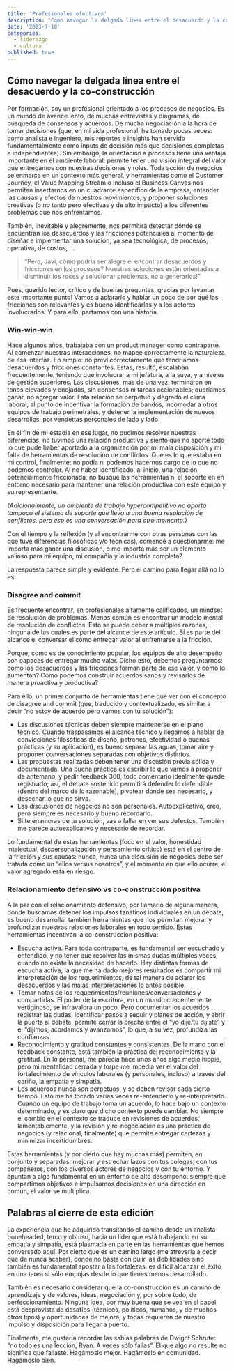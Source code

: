```yaml
---
title: 'Profesionales efectivos'
description: 'Cómo navegar la delgada línea entre el desacuerdo y la co-construcción.'
date: '2023-7-18'
categories:
  - liderazgo
  - cultura
published: true
---
```


## Cómo navegar la delgada línea entre el desacuerdo y la co-construcción

Por formación, soy un profesional orientado a los procesos de negocios. Es un mundo de avance lento, de muchas entrevistas y diagramas, de búsqueda de consensos y acuerdos. De mucha negociación a la hora de tomar decisiones (que, en mi vida profesional, he tomado pocas veces: como analista e ingeniero, mis reportes e insights han servido fundamentalmente como inputs de decisión más que decisiones completas e independientes). Sin embargo, la orientación a procesos tiene una ventaja importante en el ambiente laboral: permite tener una visión integral del valor que entregamos con nuestras decisiones y roles. Toda acción de negocios se enmarca en un contexto más general, y herramientas como el Customer Journey, el Value Mapping Stream o incluso el Business Canvas nos permiten insertarnos en un cuadrante específico de la empresa, entender las causas y efectos de nuestros movimientos, y proponer soluciones creativas (o no tanto pero efectivas y de alto impacto) a los diferentes problemas que nos enfrentamos.

También, inevitable y alegremente, nos permitirá detectar dónde se encuentran los desacuerdos y las fricciones potenciales al momento de diseñar e implementar una solución, ya sea tecnológica, de procesos, operativa, de costos, …
> “Pero, Javi, cómo podría ser alegre el encontrar desacuerdos y fricciones en los procesos? Nuestras soluciones están orientadas a disminuir los roces y solucionar problemas, no a generarlos!”

Pues, querido lector, crítico y de buenas preguntas, gracias por levantar este importante punto! Vamos a aclararlo y hablar un poco de por qué las fricciones son relevantes y es bueno identificarlas y a los actores involucrados. Y para ello, partamos con una historia.

### Win-win-win
Hace algunos años, trabajaba con un product manager como contraparte. Al comenzar nuestras interacciones, no mapeé correctamente la naturaleza de esa interfaz. En simple: no preví correctamente que tendríamos desacuerdos y fricciones constantes. Estas, resultó, escalaban frecuentemente, teniendo que involucrar a mi jefatura, a la suya, y a niveles de gestión superiores. Las discusiones, más de una vez, terminaron en tonos elevados y enojados, sin consensos ni tareas accionables; queríamos ganar, no agregar valor. Esta relación se perpetuó y degradó el clima laboral, al punto de incentivar la formación de bandos, incomodar a otros equipos de trabajo perimetrales, y detener la implementación de nuevos desarrollos, por vendettas personales de lado y lado.

En el fin de mi estadía en ese lugar, no pudimos resolver nuestras diferencias, no tuvimos una relación productiva y siento que no aporté todo lo que pude haber aportado a la organización por mi mala disposición y mi falta de herramientas de resolución de conflictos. Que es lo que estaba en mi control, finalmente: no podía ni podemos hacernos cargo de lo que no podemos controlar. Al no haber identificado, al inicio, una relación potencialmente friccionada, no busqué las herramientas ni el soporte en en entorno necesario para mantener una relación productiva con este equipo y su representante.

_(Adicionalmente, un ambiente de trabajo hypercompetitivo no aporta tampoco el sistema de soporte que lleva a una buena resolución de conflictos, pero eso es una conversación para otro momento.)_

Con el tiempo y la reflexión (y al encontrarme con otras personas con las que tuve diferencias filosóficas y/o técnicas), comencé a cuestionarme: me importa más ganar una discusión, o me importa más ser un elemento valioso para mi equipo, mi compañía y la industria completa?

La respuesta parece simple y evidente. Pero el camino para llegar allá no lo es.

### Disagree and commit
Es frecuente encontrar, en profesionales altamente calificados, un mindset de resolución de problemas. Menos común es encontrar un modelo mental de resolución de conflictos. Esto se puede deber a múltiples razones, ninguna de las cuales es parte del alcance de este artículo. Sí es parte del alcance el conversar el cómo entregar valor al enfrentarse a la fricción.

Porque, como es de conocimiento popular, los equipos de alto desempeño son capaces de entregar mucho valor. Dicho esto, debemos preguntarnos: cómo los desacuerdos y las fricciones forman parte de ese valor, y cómo lo aumentan? Cómo podemos construir acuerdos sanos y revisarlos de manera proactiva y productiva?

Para ello, un primer conjunto de herramientas tiene que ver con el concepto de disagree and commit (que, traducido y contextualizado, es similar a decir “no estoy de acuerdo pero vamos con tu solución”):

* Las discusiones técnicas deben siempre mantenerse en el plano técnico. Cuando traspasamos el alcance técnico y llegamos a hablar de convicciones filosóficas de diseño, patrones, efectividad o buenas prácticas (y su aplicación), es bueno separar las aguas, tomar aire y proponer conversaciones separadas con objetivos distintos.
* Las propuestas realizadas deben tener una discusión previa sólida y documentada. Una buena práctica es escribir lo que vamos a proponer de antemano, y pedir feedback 360; todo comentario idealmente quede registrado; así, el debate sostenido permitirá defender lo defendible (dentro del marco de lo razonable), pivotear donde sea necesario, y desechar lo que no sirva.
* Las discusiones de negocios no son personales. Autoexplicativo, creo, pero siempre es necesario y bueno recordarlo.
* Si te enamoras de tu solución, vas a fallar en ver sus defectos. También me parece autoexplicativo y necesario de recordar.

Lo fundamental de estas herramientas (foco en el valor, honestidad intelectual, despersonalización y pensamiento crítico) está en el centro de la fricción y sus causas: nunca, nunca una discusión de negocios debe ser tratada como un “ellos versus nosotros”, y el momento en que ello ocurre, el valor agregado está en riesgo.

### Relacionamiento defensivo vs co-construcción positiva
A la par con el relacionamiento defensivo, por llamarlo de alguna manera, donde buscamos detener los impulsos tanáticos individuales en un debate, es bueno desarrollar también herramientas que nos permitan mejorar y profundizar nuestras relaciones laborales en todo sentido. Estas herramientas incentivan la co-construcción positiva:

* Escucha activa. Para toda contraparte, es fundamental ser escuchado y entendido, y no tener que resolver las mismas dudas múltiples veces, cuando no existe la necesidad de hacerlo. Hay distintas formas de escucha activa; la que me ha dado mejores resultados es compartir mi interpretación de los requerimientos, de tal manera de aclarar los desacuerdos y las malas interpretaciones lo antes posible.
* Tomar notas de los requerimientos/reuniones/conversaciones y compartirlas. El poder de la escritura, en un mundo crecientemente vertiginoso, se infravalora un poco. Pero documentar los acuerdos, registrar las dudas, identificar pasos a seguir y planes de acción, y abrir la puerta al debate, permite cerrar la brecha entre el “yo dije/tú dijiste” y el “dijimos, acordamos y avanzamos”, lo que, a su vez, profundiza las confianzas.
* Reconocimiento y gratitud constantes y consistentes. De la mano con el feedback constante, está también la práctica del reconocimiento y la gratitud. En lo personal, me parecía hace unos años algo medio hippie, pero mi mentalidad cerrada y torpe me impedía ver el valor del fortalecimiento de vínculos laborales (y personales, incluso) a través del cariño, la empatía y simpatía.
* Los acuerdos nunca son perpetuos, y se deben revisar cada cierto tiempo. Esto me ha tocado varias veces re-entenderlo y re-interpretarlo. Cuando un equipo de trabajo toma un acuerdo, lo hace bajo un contexto determinado, y es claro que dicho contexto puede cambiar. No siempre el cambio en el contexto se traduce en revisiones de acuerdos, lamentablemente, y la revisión y re-negociación es una práctica de negocios (y relacional, finalmente) que permite entregar certezas y minimizar incertidumbres.

Estas herramientas (y por cierto que hay muchas más) permiten, en conjunto y separadas, mejorar y estrechar lazos con tus colegas, con tus compañeros, con los diversos actores de negocios y con tu entorno. Y apuntan a algo fundamental en un entorno de alto desempeño: siempre que compartimos objetivos e impulsamos decisiones en una dirección en común, el valor se multiplica.

## Palabras al cierre de esta edición
La experiencia que he adquirido transitando el camino desde un analista boneheaded, terco y obtuso, hacia un líder que está trabajando en su empatía y simpatía, está plasmada en parte en las herramientas que hemos conversado aquí. Por cierto que es un camino largo (me atrevería a decir que de nunca acabar), donde no basta con pulir las debilidades sino también es fundamental apostar a las fortalezas: es difícil alcanzar el éxito en una tarea si sólo empujas desde lo que tienes menos desarrollado.

También es necesario considerar que la co-construcción es un camino de aprendizaje y de valores, ideas, negociación y, por sobre todo, de perfeccionamiento. Ninguna idea, por muy buena que se vea en el papel, está desprovista de desafíos (técnicos, políticos, humanos, y de muchos otros tipos) y oportunidades de mejora, y todas requieren de nuestro impulso y disposición para llegar a puerto.

Finalmente, me gustaría recordar las sabias palabras de Dwight Schrute: “no todo es una lección, Ryan. A veces sólo fallas”. El que algo no resulte no significa que fallaste. Hagámoslo mejor. Hagámoslo en comunidad. Hagámoslo bien.
